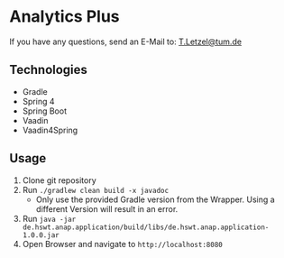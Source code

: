 # Analytics Plus

If you have any questions, send an E-Mail to: T.Letzel@tum.de

## Technologies

* Gradle
* Spring 4
* Spring Boot
* Vaadin
* Vaadin4Spring

## Usage

1. Clone git repository
2. Run `./gradlew clean build -x javadoc`
    - Only use the provided Gradle version from the Wrapper. Using a different Version will result in an error. 
3. Run `java -jar de.hswt.anap.application/build/libs/de.hswt.anap.application-1.0.0.jar`
4. Open Browser and navigate to `http://localhost:8080`